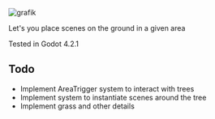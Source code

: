 ![grafik](https://github.com/geralwo/ForestAreaAddon/assets/89428719/c6f0936b-b46b-49a3-8a8f-f910d18c801c)



Let's you place scenes on the ground in a given area

Tested in Godot 4.2.1

## Todo
- Implement AreaTrigger system to interact with trees
- Implement system to instantiate scenes around the tree
- Implement grass and other details
